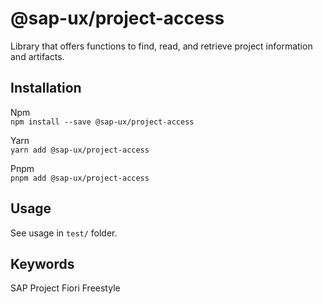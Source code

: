 # @sap-ux/project-access

Library that offers functions to find, read, and retrieve project information and artifacts.


## Installation
Npm   
`npm install --save @sap-ux/project-access`

Yarn   
`yarn add @sap-ux/project-access`

Pnpm   
`pnpm add @sap-ux/project-access`

## Usage
See usage in `test/` folder.

## Keywords
SAP Project Fiori Freestyle
